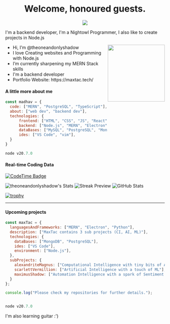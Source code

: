 <p align="center">
  <h1 align="center">Welcome, honoured guests.</h1>
</p>
<p align="center">
  <a align="center" href="https://github.com/DenverCoder1/readme-typing-svg"><img src="https://readme-typing-svg.herokuapp.com?&font=Modenine&color=00FFFF&size=25&lines=https://maxtac.tech;" /></a>
</p>
<p>I'm a backend developer, I'm a Nightowl Programmer, I also like to create projects in Node.js</p>
<img align="right" width="180px" src="https://i.postimg.cc/CLSG48wt/madhav.png">
<ul>
  <li>Hi, I’m @theoneandonlyshadow</li>
  <li>I love Creating websites and Programming with Node.js</li>
  <li>I’m currently sharpening my MERN Stack skills</li>
  <li>I'm a backend developer</li>
  <li>Portfolio Website: https://maxtac.tech/</li>
</ul>

#### A little more about me
```javascript
const madhav = {
  code: ["MERN", "PostgreSQL", "TypeScript"],
  about: ["web dev", "backend dev"],
  technologies: {
      frontend: ["HTML", "CSS", "JS", "React"],
      backend: ["Node.js", "MERN", "Electron", "REST && CRUD"],
      dataBases: ["MySQL", "PostgreSQL", "MongoDB"],
      ides: ["VS Code", "vim"],
  }
}

node v20.7.0
```
#### Real-time Coding Data

[![CodeTime Badge](https://img.shields.io/endpoint?style=social&color=222&url=https%3A%2F%2Fapi.codetime.dev%2Fshield%3Fid%3D24975%26project%3D%26in=0)](https://codetime.dev)

![theoneandonlyshadow's Stats](https://github-readme-stats.vercel.app/api?username=theoneandonlyshadow&theme=react&show_icons=true&hide_border=true&count_private=true)
![Streak Preview](https://github-readme-streak-stats.herokuapp.com/?user=theoneandonlyshadow&theme=react&hide_border=true)
![GitHub Stats](https://github-readme-stats.vercel.app/api/top-langs/?username=theoneandonlyshadow&theme=dark&show_icons=true&hide_border=true&layout=compact)

[![trophy](https://github-profile-trophy.vercel.app/?username=theoneandonlyshadow&theme=onedark)](https://github.com/theoneandonlyshadow)

------

#### Upcoming projects
```javascript
const maxTac = {
  languagesAndFrameworks: ["MERN", "Electron", "Python"],
  description: ["MaxTac contains 3 sub projects (CI, AI, ML)"],
  technologies: {
    dataBases: ["MongoDB", "PostgreSQL"],
    ides: ["VS Code"],
    environment: ["Node.js"],
  },
  subProjects: {
    alexandriteMagnus: ["Computational Intelligence with tiny bits of AI."],
    scarlettVermillion: ["Artificial Intelligence with a touch of ML"],
    maximusShadow: ["Automation Intelligence with a spark of Sentiment Analysis"],
  }
};

console.log("Please check my repositories for further details.");


node v20.7.0
```


I'm also learning guitar :')
<!-- resume here?
